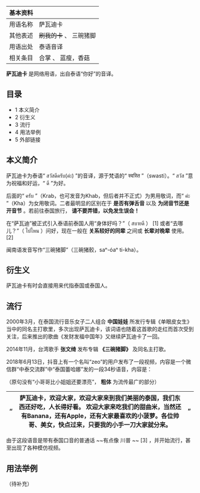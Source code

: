 |  **基本资料**  ||
|---|---|
|用语名称  |  萨瓦迪卡   |
|其他表述  |  ~~刷我的卡~~ 、  三碗猪脚   |
|用语出处  |  泰语音译   |
|相关条目  |  合掌  、  蓝瘦，香菇   |
  
**萨瓦迪卡** 是网络用语，出自泰语“你好”的音译。

##  目录

  * 1  本义简介 
  * 2  衍生义 
  * 3  流行 
  * 4  用法举例 
  * 5  外部链接 

##  本义简介

萨瓦迪卡为泰语“  สวัสดีครับ(ค่ะ)  ”的音译，源于梵语的“  स्वस्ति  ”（swasti）。“  สวัส  ”意为祝福和好运，“
ดี  ”为好。

后面的“  ครับ  ”（Krab，也可发音为Khab，但后者并不正式）为男用敬词，而“  ค่ะ  ”（Kha）为女用敬词。二者最明显的区别在于
**是否有弹舌音** 以及 **为闭音节还是开音节** 。若前往泰国旅行， **请不要弄错，以免发生误会！**

在“萨瓦迪”被正式引入泰语前泰国人用“身体好吗？”（  สบายดี  ）  [1]  或者“去哪儿？”（  ไปไหน  ）问好，现在一般在
**关系较好的同辈** 之间或 **长辈对晚辈** 使用。  [2]

闽南语发音写作“三碗猪脚”（三碗猪骹，saⁿ-óaⁿ ti-kha）。

##  衍生义

萨瓦迪卡有时会直接用来代指泰国或泰国人。

##  流行

2000年3月，在泰国流行音乐女子二人组合 **中国娃娃**
所发行专辑《单眼皮女生》当中的同名主打歌里，多次出现萨瓦迪卡，该词语也随着这首歌的走红而首次受到关注，后来推出的歌曲《发财发福中国年》又继续萨瓦迪卡了一回。

2014年11月，台湾歌手 **张文绮** 发布专辑 **《三碗猪脚》** 及同名主打歌。

2018年6月13日，抖音上有一个名叫“zeo”的用户发布了一段视频，内容是一个微信群“中泰交流群”中“泰国蕾哈娜”发的一段34秒语音，内容是：

（原句没有“小哥哥比小姐姐还要漂亮”， **粗体** 为流传最广的部分）

|  “  |  **萨瓦迪卡，欢迎大家，欢迎大家来到我们美丽的泰国，我们东西还好吃，人长得好看。** 欢迎大家来吃我们的甜曲米，当然还有Banana，还有Apple，还有大家最喜欢的小菠萝。各位帅哥、美女，快点过来，只要我的小手一刀大家就分来。  |  ”   
---|---|---  
  
由于这段语音是带有泰国口音的普通话 ~~有点像 川普  ~~ [3]  ，并开始流行，甚至出现了各种模仿视频。

##  用法举例

（待补充）

  